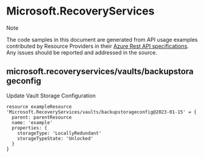 # Microsoft.RecoveryServices
  
> [!NOTE]
> The code samples in this document are generated from API usage examples contributed by Resource Providers in their [Azure Rest API specifications](https://github.com/Azure/azure-rest-api-specs). Any issues should be reported and addressed in the source.


## microsoft.recoveryservices/vaults/backupstorageconfig

Update Vault Storage Configuration
```bicep
resource exampleResource 'Microsoft.RecoveryServices/vaults/backupstorageconfig@2023-01-15' = {
  parent: parentResource 
  name: 'example'
  properties: {
    storageType: 'LocallyRedundant'
    storageTypeState: 'Unlocked'
  }
}
```
